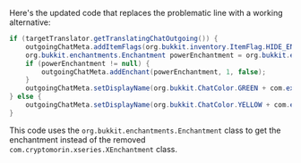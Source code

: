 Here's the updated code that replaces the problematic line with a working alternative:

```java
if (targetTranslator.getTranslatingChatOutgoing()) {
    outgoingChatMeta.addItemFlags(org.bukkit.inventory.ItemFlag.HIDE_ENCHANTS);
    org.bukkit.enchantments.Enchantment powerEnchantment = org.bukkit.enchantments.Enchantment.getByName("POWER");
    if (powerEnchantment != null) {
        outgoingChatMeta.addEnchant(powerEnchantment, 1, false);
    }
    outgoingChatMeta.setDisplayName(org.bukkit.ChatColor.GREEN + com.expl0itz.worldwidechat.util.CommonDefinitions.getMessage("wwctGUIChatOutgoingButton"));
} else {
    outgoingChatMeta.setDisplayName(org.bukkit.ChatColor.YELLOW + com.expl0itz.worldwidechat.util.CommonDefinitions.getMessage("wwctGUIChatOutgoingButton"));
}
```

This code uses the `org.bukkit.enchantments.Enchantment` class to get the enchantment instead of the removed `com.cryptomorin.xseries.XEnchantment` class.